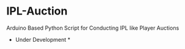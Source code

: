 # IPL-Auction
Arduino Based Python Script for Conducting IPL like Player Auctions
 * Under Development *
